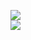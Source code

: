 [![](https://img.shields.io/badge/Made%20With-Github%20Spray-lightgrey.svg?style=for-the-badge&logo=github)](https://github.com/Annihil/github-spray#14137)  
[![](https://i.imgur.com/2DrTn0Z.gif)](https://github.com/Annihil/github-spray)